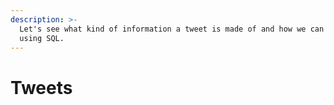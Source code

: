 ```yaml
---
description: >-
  Let's see what kind of information a tweet is made of and how we can access it
  using SQL.
---
```


# Tweets

